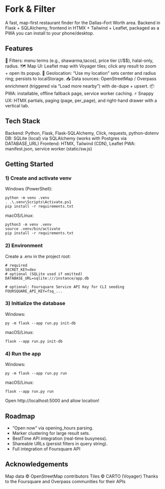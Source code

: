 # Fork & Filter
A fast, map-first restaurant finder for the Dallas–Fort Worth area.
Backend in Flask + SQLAlchemy, frontend in HTMX + Tailwind + Leaflet, packaged as a PWA you can install to your phone/desktop.

## Features
🔎 Filters: menu terms (e.g., shawarma,tacos), price tier ($/$$/$$$), halal-only, radius.
🗺️ Map UI: Leaflet map with Voyager tiles; click any result to zoom + open its popup.
📍 Geolocation: “Use my location” sets center and radius ring; persists to localStorage.
📥 Data sources: OpenStreetMap / Overpass enrichment (triggered via “Load more nearby”) with de-dupe + upsert.
📦 PWA: installable, offline fallback page, service worker caching.
⚡ Snappy UX: HTMX partials, paging (page, per_page), and right-hand drawer with a vertical tab.

## Tech Stack
Backend: Python, Flask, Flask-SQLAlchemy, Click, requests, python-dotenv
DB: SQLite (local) via SQLAlchemy (works with Postgres via DATABASE_URL)
Frontend: HTMX, Tailwind (CDN), Leaflet
PWA: manifest.json, service worker (static/sw.js)

## Getting Started
### 1) Create and activate venv
Windows (PowerShell):
```
python -m venv .venv
. .\.venv\Scripts\Activate.ps1
pip install -r requirements.txt
```

macOS/Linux:
```
python3 -m venv .venv
source .venv/bin/activate
pip install -r requirements.txt
```

### 2) Environment
Create a .env in the project root:
```
# required
SECRET_KEY=dev
# optional (SQLite used if omitted)
DATABASE_URL=sqlite:///instance/app.db

# optional: Foursquare Service API Key for CLI seeding
FOURSQUARE_API_KEY=fsq_...
```

### 3) Initialize the database
Windows:
```
py -m flask --app run.py init-db
```
macOS/Linux:
```
flask --app run.py init-db
```
### 4) Run the app
Windows:
```
py -m flask --app run.py run
```
macOS/Linux:
```
flask --app run.py run
```
Open http://localhost:5000 and allow location!

## Roadmap
- “Open now” via opening_hours parsing.
- Marker clustering for large result sets.
- BestTime API integration (real-time busyness).
- Shareable URLs (persist filters in query string).
- Full integration of Foursquare API

## Acknowledgements
Map data © OpenStreetMap contributors
Tiles © CARTO (Voyager)
Thanks to the Foursquare and Overpass communities for their APIs
